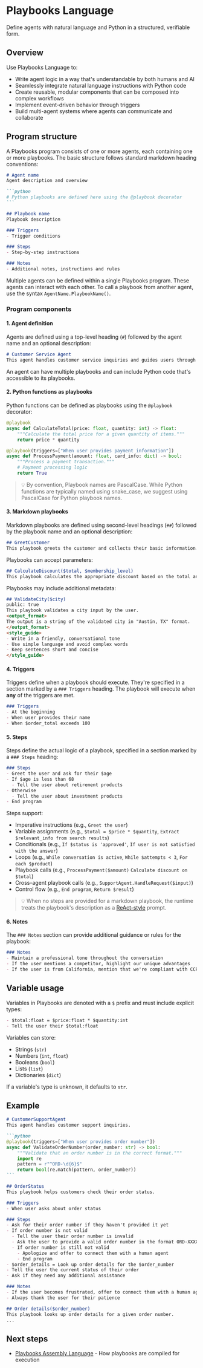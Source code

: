 # Playbooks Language

Define agents with natural language and Python in a structured, verifiable form.

## Overview

Use Playbooks Language to:

* Write agent logic in a way that's understandable by both humans and AI
* Seamlessly integrate natural language instructions with Python code
* Create reusable, modular components that can be composed into complex workflows
* Implement event-driven behavior through triggers
* Build multi-agent systems where agents can communicate and collaborate

## Program structure

A Playbooks program consists of one or more agents, each containing one or more playbooks. The basic structure follows standard markdown heading conventions:

````markdown
# Agent name
Agent description and overview

```python
# Python playbooks are defined here using the @playbook decorator
```

## Playbook name
Playbook description

### Triggers
- Trigger conditions

### Steps
- Step-by-step instructions

### Notes
- Additional notes, instructions and rules
````

Multiple agents can be defined within a single Playbooks program. These agents can interact with each other. To call a playbook from another agent, use the syntax `AgentName.PlaybookName()`.

### Program components

#### 1. Agent definition

Agents are defined using a top-level heading (`#`) followed by the agent name and an optional description:

```markdown
# Customer Service Agent
This agent handles customer service inquiries and guides users through the support process.
```

An agent can have multiple playbooks and can include Python code that's accessible to its playbooks.

#### 2. Python functions as playbooks

Python functions can be defined as playbooks using the `@playbook` decorator:

```python
@playbook
async def CalculateTotal(price: float, quantity: int) -> float:
    """Calculate the total price for a given quantity of items."""
    return price * quantity

@playbook(triggers=["When user provides payment information"])
async def ProcessPayment(amount: float, card_info: dict) -> bool:
    """Process a payment transaction."""
    # Payment processing logic
    return True
```

> :bulb: By convention, Playbook names are PascalCase. While Python functions are typically named using snake\_case, we suggest using PascalCase for Python playbook names.

#### 3. Markdown playbooks

Markdown playbooks are defined using second-level headings (`##`) followed by the playbook name and an optional description:

```markdown
## GreetCustomer
This playbook greets the customer and collects their basic information.
```

Playbooks can accept parameters:

```markdown
## CalculateDiscount($total, $membership_level)
This playbook calculates the appropriate discount based on the total and membership level.
```

Playbooks may include additional metadata:

```markdown
## ValidateCity($city)
public: true
This playbook validates a city input by the user.
<output_format>
The output is a string of the validated city in "Austin, TX" format.
</output_format>
<style_guide>
- Write in a friendly, conversational tone
- Use simple language and avoid complex words
- Keep sentences short and concise
</style_guide>
```

#### 4. Triggers

Triggers define when a playbook should execute. They're specified in a section marked by a `### Triggers` heading. The playbook will execute when **any** of the triggers are met.

```markdown
### Triggers
- At the beginning
- When user provides their name
- When $order_total exceeds 100
```

#### 5. Steps

Steps define the actual logic of a playbook, specified in a section marked by a `### Steps` heading:

```markdown
### Steps
- Greet the user and ask for their $age
- If $age is less than 68
  - Tell the user about retirement products
- Otherwise
  - Tell the user about investment products
- End program
```

Steps support:

* Imperative instructions (e.g., `Greet the user`)
* Variable assignments (e.g., `$total = $price * $quantity`, `Extract $relevant_info from search results`)
* Conditionals (e.g., `If $status is 'approved'`, `If user is not satisfied with the answer`)
* Loops (e.g., `While conversation is active`, `While $attempts < 3`, `For each $product`)
* Playbook calls (e.g., `ProcessPayment($amount)` `Calculate discount on $total`)
* Cross-agent playbook calls (e.g., `SupportAgent.HandleRequest($input)`)
* Control flow (e.g., `End program`, `Return $result`)

> :bulb: When no steps are provided for a markdown playbook, the runtime treats the playbook's description as a [ReAct-style](../playbook-types/react-playbooks.md) prompt.

#### 6. Notes

The `### Notes` section can provide additional guidance or rules for the playbook:

```markdown
### Notes
- Maintain a professional tone throughout the conversation
- If the user mentions a competitor, highlight our unique advantages
- If the user is from California, mention that we're compliant with CCPA
```

## Variable usage

Variables in Playbooks are denoted with a `$` prefix and must include explicit types:

```markdown
- $total:float = $price:float * $quantity:int
- Tell the user their $total:float
```

Variables can store:

* Strings (`str`)
* Numbers (`int`, `float`)
* Booleans (`bool`)
* Lists (`list`)
* Dictionaries (`dict`)

If a variable's type is unknown, it defaults to `str`.

## Example

````markdown
# CustomerSupportAgent
This agent handles customer support inquiries.

```python
@playbook(triggers=["When user provides order number"])
async def ValidateOrderNumber(order_number: str) -> bool:
    """Validate that an order number is in the correct format."""
    import re
    pattern = r"^ORD-\d{6}$"
    return bool(re.match(pattern, order_number))
```

## OrderStatus
This playbook helps customers check their order status.

### Triggers
- When user asks about order status

### Steps
- Ask for their order number if they haven't provided it yet
- If order number is not valid
  - Tell the user their order number is invalid
  - Ask the user to provide a valid order number in the format ORD-XXXXXX
  - If order number is still not valid
    - Apologize and offer to connect them with a human agent
    - End program
- $order_details = Look up order details for the $order_number
- Tell the user the current status of their order
- Ask if they need any additional assistance

### Notes
- If the user becomes frustrated, offer to connect them with a human agent
- Always thank the user for their patience

## Order details($order_number)
This playbook looks up order details for a given order number.
...
````

## Next steps

* [Playbooks Assembly Language](playbooks-assembly-language.md) - How playbooks are compiled for execution
